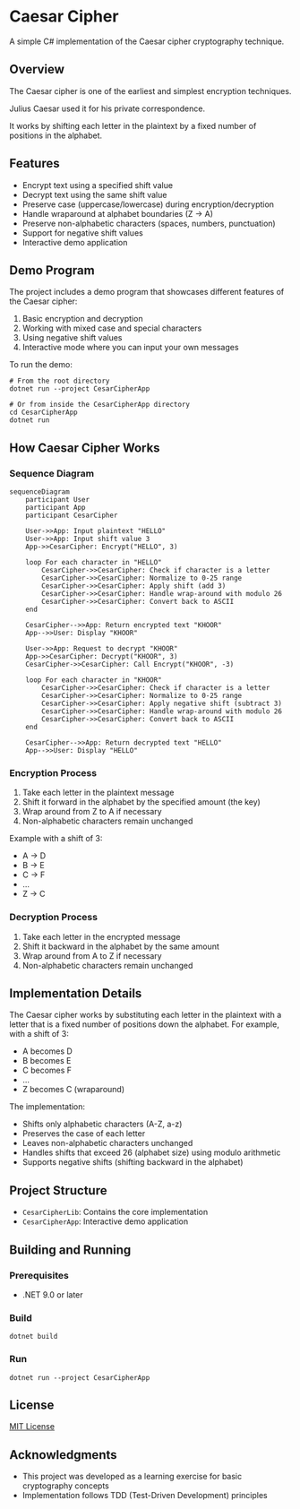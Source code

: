 # Caesar Cipher

A simple C# implementation of the Caesar cipher cryptography technique.

## Overview

The Caesar cipher is one of the earliest and simplest encryption techniques.

Julius Caesar used it for his private correspondence.

It works by shifting each letter in the plaintext by a fixed number of positions in the alphabet.

## Features

- Encrypt text using a specified shift value
- Decrypt text using the same shift value
- Preserve case (uppercase/lowercase) during encryption/decryption
- Handle wraparound at alphabet boundaries (Z → A)
- Preserve non-alphabetic characters (spaces, numbers, punctuation)
- Support for negative shift values
- Interactive demo application

## Demo Program

The project includes a demo program that showcases different features of the Caesar cipher:

1. Basic encryption and decryption
2. Working with mixed case and special characters
3. Using negative shift values
4. Interactive mode where you can input your own messages

To run the demo:

```shell
# From the root directory
dotnet run --project CesarCipherApp

# Or from inside the CesarCipherApp directory
cd CesarCipherApp
dotnet run
```

## How Caesar Cipher Works

### Sequence Diagram

```mermaid
sequenceDiagram
    participant User
    participant App
    participant CesarCipher
    
    User->>App: Input plaintext "HELLO"
    User->>App: Input shift value 3
    App->>CesarCipher: Encrypt("HELLO", 3)
    
    loop For each character in "HELLO"
        CesarCipher->>CesarCipher: Check if character is a letter
        CesarCipher->>CesarCipher: Normalize to 0-25 range
        CesarCipher->>CesarCipher: Apply shift (add 3)
        CesarCipher->>CesarCipher: Handle wrap-around with modulo 26
        CesarCipher->>CesarCipher: Convert back to ASCII
    end
    
    CesarCipher-->>App: Return encrypted text "KHOOR"
    App-->>User: Display "KHOOR"
    
    User->>App: Request to decrypt "KHOOR"
    App->>CesarCipher: Decrypt("KHOOR", 3)
    CesarCipher->>CesarCipher: Call Encrypt("KHOOR", -3)
    
    loop For each character in "KHOOR"
        CesarCipher->>CesarCipher: Check if character is a letter
        CesarCipher->>CesarCipher: Normalize to 0-25 range
        CesarCipher->>CesarCipher: Apply negative shift (subtract 3)
        CesarCipher->>CesarCipher: Handle wrap-around with modulo 26
        CesarCipher->>CesarCipher: Convert back to ASCII
    end
    
    CesarCipher-->>App: Return decrypted text "HELLO"
    App-->>User: Display "HELLO"
```

### Encryption Process

1. Take each letter in the plaintext message
2. Shift it forward in the alphabet by the specified amount (the key)
3. Wrap around from Z to A if necessary
4. Non-alphabetic characters remain unchanged

Example with a shift of 3:
- A → D
- B → E
- C → F
- ...
- Z → C

### Decryption Process

1. Take each letter in the encrypted message
2. Shift it backward in the alphabet by the same amount
3. Wrap around from A to Z if necessary
4. Non-alphabetic characters remain unchanged

## Implementation Details

The Caesar cipher works by substituting each letter in the plaintext with a letter that is a fixed number of positions down the alphabet. For example, with a shift of 3:

- A becomes D
- B becomes E
- C becomes F
- ...
- Z becomes C (wraparound)

The implementation:

- Shifts only alphabetic characters (A-Z, a-z)
- Preserves the case of each letter
- Leaves non-alphabetic characters unchanged
- Handles shifts that exceed 26 (alphabet size) using modulo arithmetic
- Supports negative shifts (shifting backward in the alphabet)

## Project Structure

- `CesarCipherLib`: Contains the core implementation
- `CesarCipherApp`: Interactive demo application

## Building and Running

### Prerequisites

- .NET 9.0 or later

### Build

```shell
dotnet build
```

### Run

```shell
dotnet run --project CesarCipherApp
```

## License

[MIT License](LICENSE)

## Acknowledgments

- This project was developed as a learning exercise for basic cryptography concepts
- Implementation follows TDD (Test-Driven Development) principles

